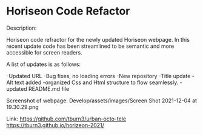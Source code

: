 # Horiseon Code Refactor

Description:

Horiseon code refractor for the newly updated Horiseon webpage. In this recent update code has been streamlined to be semantic and more accessible for screen readers. 

A list of updates is as follows:

-Updated URL
-Bug fixes, no loading errors
-New repository
-Title update
-Alt text added
-organized Css and Html structure to flow seamlessly. 
-updated README.md file

Screenshot of webpage:
Develop/assets/images/Screen Shot 2021-12-04 at 19.30.29.png

Link:
https://github.com/tburn3/urban-octo-tele
https://tburn3.github.io/horizeon-2021/

